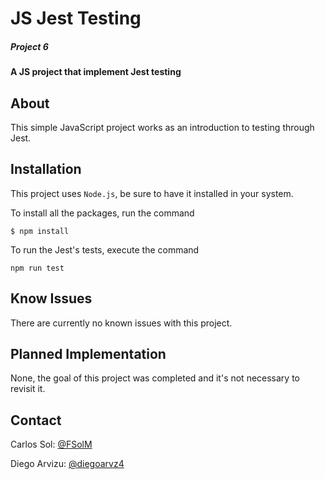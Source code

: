 # JS Jest Testing

##### Project 6

#### A JS project that implement Jest testing

## About

This simple JavaScript project works as an introduction to testing through Jest.

## Installation

This project uses `Node.js`, be sure to have it installed in your system.

To install all the packages, run the command

```
$ npm install
```

To run the Jest's tests, execute the command

```
npm run test
```

## Know Issues

There are currently no known issues with this project.

## Planned Implementation

None, the goal of this project was completed and it's not necessary to revisit it.

## Contact

Carlos Sol: [@FSolM](https://github.com/FSolM)

Diego Arvizu: [@diegoarvz4](https://github.com/diegoarvz4)

